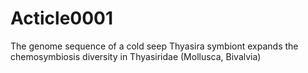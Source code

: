 # Acticle0001
The genome sequence of a cold seep Thyasira symbiont expands the chemosymbiosis diversity in Thyasiridae (Mollusca, Bivalvia) 

